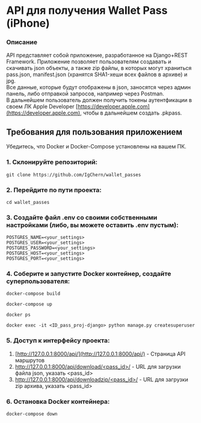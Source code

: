 # API для получения Wallet Pass (iPhone)

### Описание
API представляет собой приложение, разработанное на Django+REST Framework. Приложение позволяет пользователям создавать и скачивать json объекты, а также zip файлы, в которых могут храниться pass.json, manifest.json (хранятся SHA1-хеши всех файлов в архиве) и jpg.  
Все данные, которые будут отображены в json, заносятся через админ панель, либо отправкой запросов, например через Postman.  
В дальнейшем пользователь должен получить токены аутентфикации в своем ЛК Apple Developer [https://developer.apple.com](https://developer.apple.com), чтобы в дальнейшем создать .pkpass.

## Требования для пользования приложением

Убедитесь, что Docker и Docker-Compose установлены на вашем ПК.


### 1. Склонируйте репозиторий:

    git clone https://github.com/IgChern/wallet_passes

### 2. Перейдите по пути проекта:

    cd wallet_passes

### 3. Создайте файл .env со своими собственными настройками (либо, вы можете оставить .env пустым):

    POSTGRES_NAME=<your_settings>
    POSTGRES_USER=<your_settings>
    POSTGRES_PASSWORD=<your_settings>
    POSTGRES_HOST=<your_settings>
    POSTGRES_PORT=<your_settings>

### 4. Соберите и запустите Docker контейнер, создайте суперпользователя:

    docker-compose build

    docker-compose up

    docker ps

    docker exec -it <ID_pass_proj-django> python manage.py createsuperuser

### 5. Доступ к интерфейсу проекта:  
1. [http://127.0.0.1:8000/api/](http://127.0.0.1:8000/api/) - Страница API маршрутов
2. [http://127.0.0.1:8000/api/download/<pass_id>/](http://127.0.0.1:8000/api/download/<pass_id>/) - URL для загрузки файла json, указать <pass_id>
3. [http://127.0.0.1:8000/api/downloadzip/<pass_id>/](http://127.0.0.1:8000/api/downloadzip/<pass_id>/) - URL для загрузки zip архива, указать <pass_id>


### 6. Остановка Docker контейнера:

    docker-compose down

